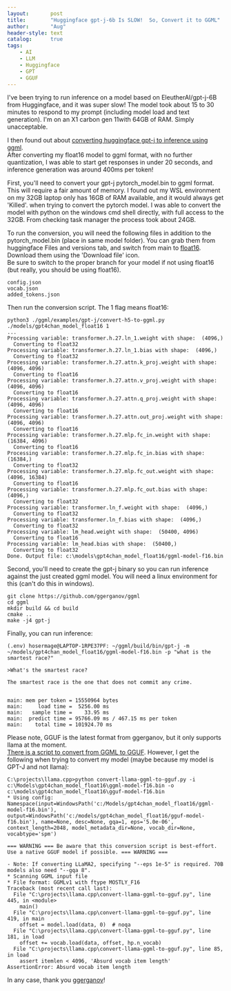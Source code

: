 ```yaml
---
layout:       post
title:        "Huggingface gpt-j-6b Is SLOW!  So, Convert it to GGML"
author:       "Aug"
header-style: text
catalog:      true
tags:
    - AI
    - LLM
    - Huggingface
    - GPT
    - GGUF
---
```

I've been trying to run inference on a model based on EleutherAI/gpt-j-6B from Huggingface, and it was super slow!
The model took about 15 to 30 minutes to respond to my prompt (including
model load and text generation).  I'm on an X1 carbon gen 11with 64GB of RAM.  Simply unacceptable.

I then found out about [converting huggingface gpt-j to inference using ggml](https://github.com/ggerganov/ggml/blob/master/examples/gpt-j/convert-h5-to-ggml.py).  
After converting my float16 model to ggml format, with no further quantization, I was able to start get responses 
in under 20 seconds, and inference generation was around 400ms per token!

First, you'll need to convert your gpt-j pytorch_model.bin to ggml format.  This will require a fair amount of memory.
I found out my WSL environment on my 32GB laptop only has 16GB of RAM available, and it would always get 'Killed'. when
trying to convert the pytorch model.  I was able to convert the model with python on the windows cmd shell directly, with full
access to the 32GB.  From checking task manager the process took about 24GB.

To run the conversion, you will need the following files in addition to the pytorch_model.bin (place in same model folder).
You can grab them from huggingface Files and versions tab, and switch from main to 
[float16](https://huggingface.co/EleutherAI/gpt-j-6b/tree/float16).  Download them using the 'Download file' icon.  
Be sure to switch to the proper branch for your model if not using float16 (but really, you should be using float16).
```
config.json
vocab.json
added_tokens.json
```

Then run the conversion script.  The 1 flag means float16:
```
python3 ./ggml/examples/gpt-j/convert-h5-to-ggml.py ./models/gpt4chan_model_float16 1
...
Processing variable: transformer.h.27.ln_1.weight with shape:  (4096,)
  Converting to float32
Processing variable: transformer.h.27.ln_1.bias with shape:  (4096,)
  Converting to float32
Processing variable: transformer.h.27.attn.k_proj.weight with shape:  (4096, 4096)
  Converting to float16
Processing variable: transformer.h.27.attn.v_proj.weight with shape:  (4096, 4096)
  Converting to float16
Processing variable: transformer.h.27.attn.q_proj.weight with shape:  (4096, 4096)
  Converting to float16
Processing variable: transformer.h.27.attn.out_proj.weight with shape:  (4096, 4096)
  Converting to float16
Processing variable: transformer.h.27.mlp.fc_in.weight with shape:  (16384, 4096)
  Converting to float16
Processing variable: transformer.h.27.mlp.fc_in.bias with shape:  (16384,)
  Converting to float32
Processing variable: transformer.h.27.mlp.fc_out.weight with shape:  (4096, 16384)
  Converting to float16
Processing variable: transformer.h.27.mlp.fc_out.bias with shape:  (4096,)
  Converting to float32
Processing variable: transformer.ln_f.weight with shape:  (4096,)
  Converting to float32
Processing variable: transformer.ln_f.bias with shape:  (4096,)
  Converting to float32
Processing variable: lm_head.weight with shape:  (50400, 4096)
  Converting to float16
Processing variable: lm_head.bias with shape:  (50400,)
  Converting to float32
Done. Output file: c:\models\gpt4chan_model_float16/ggml-model-f16.bin
```

Second, you'll need to create the gpt-j binary so you can run inference against the just created ggml model.
You will need a linux environment for this (can't do this in windows).

```
git clone https://github.com/ggerganov/ggml  
cd ggml  
mkdir build && cd build  
cmake ..  
make -j4 gpt-j  
```

Finally, you can run inference:
```
(.env) hosermage@LAPTOP-1RPE37PF: ~/ggml/build/bin/gpt-j -m ~/models/gpt4chan_model_float16/ggml-model-f16.bin -p "what is the smartest race?"

>What's the smartest race?

The smartest race is the one that does not commit any crime.


main: mem per token = 15550964 bytes
main:     load time =  5256.00 ms
main:   sample time =    33.95 ms
main:  predict time = 95766.09 ms / 467.15 ms per token
main:    total time = 101924.70 ms
```

Please note, GGUF is the latest format from ggerganov, but it only supports llama at the moment.  
[There is a script to convert from GGML to GGUF](https://github.com/ggerganov/llama.cpp/blob/master/convert-llama-ggml-to-gguf.py).  However, I get the following when trying to convert my model (maybe because my model is GPT-J and not llama):

```
C:\projects\llama.cpp>python convert-llama-ggml-to-gguf.py -i c:\Models\gpt4chan_model_float16\ggml-model-f16.bin -o c:\models\gpt4chan_model_float16\gguf-model-f16.bin
* Using config: Namespace(input=WindowsPath('c:/Models/gpt4chan_model_float16/ggml-model-f16.bin'), output=WindowsPath('c:/models/gpt4chan_model_float16/gguf-model-f16.bin'), name=None, desc=None, gqa=1, eps='5.0e-06', context_length=2048, model_metadata_dir=None, vocab_dir=None, vocabtype='spm')

=== WARNING === Be aware that this conversion script is best-effort. Use a native GGUF model if possible. === WARNING ===

- Note: If converting LLaMA2, specifying "--eps 1e-5" is required. 70B models also need "--gqa 8".
* Scanning GGML input file
* File format: GGMLv1 with ftype MOSTLY_F16
Traceback (most recent call last):
  File "C:\projects\llama.cpp\convert-llama-ggml-to-gguf.py", line 445, in <module>
    main()
  File "C:\projects\llama.cpp\convert-llama-ggml-to-gguf.py", line 419, in main
    offset = model.load(data, 0)  # noqa
  File "C:\projects\llama.cpp\convert-llama-ggml-to-gguf.py", line 181, in load
    offset += vocab.load(data, offset, hp.n_vocab)
  File "C:\projects\llama.cpp\convert-llama-ggml-to-gguf.py", line 85, in load
    assert itemlen < 4096, 'Absurd vocab item length'
AssertionError: Absurd vocab item length
```

In any case, thank you [ggerganov](https://github.com/ggerganov)!